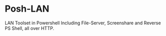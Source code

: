 # Posh-LAN
LAN Toolset in Powershell Including File-Server, Screenshare and Reverse PS Shell, all over HTTP. 

